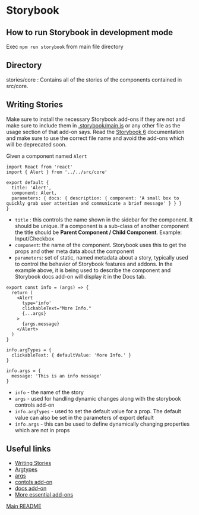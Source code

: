 # Storybook

## How to run Storybook in development mode

Exec `npm run storybook` from main file directory

## Directory

stories/core : Contains all of the stories of the components contained in src/core.

## Writing Stories

Make sure to install the necessary Storybook add-ons if they are not and make sure to include them in [.storybook/main.js](../.storybook/main.js) or any other file as the usage section of that add-on says. Read the [Storybook 6](https://medium.com/storybookjs/storybook-6-0-1e14a2071000) documentation and make sure to use the correct file name and avoid the add-ons which will be deprecated soon.


Given a component named `Alert`

```
import React from 'react'
import { Alert } from '../../src/core'

export default {
  title: 'Alert',
  component: Alert,
  parameters: { docs: { description: { component: 'A small box to quickly grab user attention and communicate a brief message' } } }
}
```

* `title` : this controls the name shown in the sidebar for the component. It should be unique. If a component is a sub-class of another component the title should be **Parent Component / Child Component**. Example: Input/Checkbox
* `component`: the name of the component. Storybook uses this to get the props and other meta data about the component
* `parameters`: set of static, named metadata about a story, typically used to control the behavior of Storybook features and addons. In the example above, it is being used to describe the component and Storybook docs add-on will display it in the Docs tab.

```
export const info = (args) => {
  return (
    <Alert
      type='info'
      clickableText="More Info."
      {...args}
    >
      {args.message}
    </Alert>
  )
}

info.argTypes = {
  clickableText: { defaultValue: 'More Info.' }
}

info.args = {
  message: 'This is an info message'
}

```

* `info` - the name of the story
* `args` - used for handling dynamic changes along with the storybook controls add-on
* `info.argTypes` - used to set the default value for a prop. The default value can also be set in the parameters of export default
* `info.args` - this can be used to define dynamically changing properties which are not in props

## Useful links
* [Writing Stories](https://storybook.js.org/docs/react/writing-stories/introduction)
* [Argtypes](https://storybook.js.org/docs/react/api/argtypes)
* [args](https://storybook.js.org/docs/react/writing-stories/args)
* [contols add-on](https://storybook.js.org/docs/react/essentials/controls)
* [docs add-on](https://github.com/storybookjs/storybook/blob/master/addons/docs/README.md)
* [More essential add-ons](https://storybook.js.org/addons)

[Main README](../README.md)